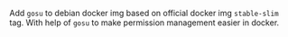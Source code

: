Add `gosu` to debian docker img based on official docker img `stable-slim` tag.
With help of `gosu` to make permission management easier in docker.
